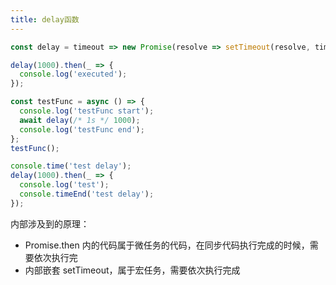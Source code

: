 ```yaml
---
title: delay函数
---
```


```js
const delay = timeout => new Promise(resolve => setTimeout(resolve, timeout));

delay(1000).then(_ => {
  console.log('executed');
});

const testFunc = async () => {
  console.log('testFunc start');
  await delay(/* 1s */ 1000);
  console.log('testFunc end');
};
testFunc();

console.time('test delay');
delay(1000).then(_ => {
  console.log('test');
  console.timeEnd('test delay');
});
```

内部涉及到的原理：

- Promise.then 内的代码属于微任务的代码，在同步代码执行完成的时候，需要依次执行完
- 内部嵌套 setTimeout，属于宏任务，需要依次执行完成
